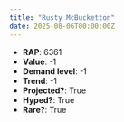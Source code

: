 ```yaml
---
title: "Rusty McBucketton"
date: 2025-08-06T00:00:00Z
---
```

- **RAP**: 6361
- **Value**: -1
- **Demand level**: -1
- **Trend**: -1
- **Projected?**: True
- **Hyped?**: True
- **Rare?**: True
